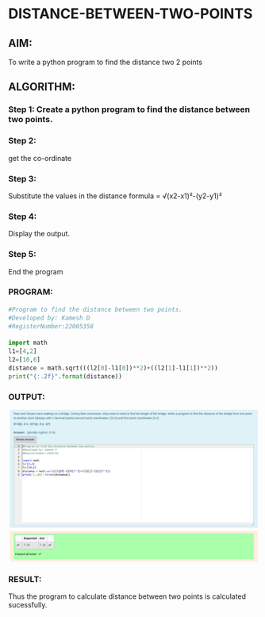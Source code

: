 # DISTANCE-BETWEEN-TWO-POINTS

## AIM:
To write a python program to find the distance two 2 points
## ALGORITHM:
### Step 1: Create a python program to find the distance between two points.
### Step 2:
get the co-ordinate
### Step 3:
Substitute the values in the distance formula = √(x2-x1)²-(y2-y1)²

### Step 4:
Display the output.
### Step 5:
End the program

### PROGRAM:
```python
#Program to find the distance between two points.
#Developed by: Kamesh D
#RegisterNumber:22005358

import math
l1=[4,2]
l2=[10,6]
distance = math.sqrt(((l2[0]-l1[0])**2)+((l2[1]-l1[1])**2))
print("{:.2f}".format(distance))
```
### OUTPUT:
![](/Screenshot%20from%202023-01-18%2022-52-17.png)


### RESULT:
Thus the program to calculate distance between two points is calculated sucessfully.
